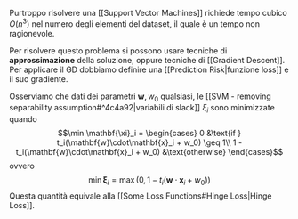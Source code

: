 Purtroppo risolvere una [[Support Vector Machines]] richiede tempo cubico $O(n^3)$ nel numero degli elementi del dataset, il quale è un tempo non ragionevole.

Per risolvere questo problema si possono usare tecniche di **approssimazione** della soluzione, oppure tecniche di [[Gradient Descent]].
Per applicare il GD dobbiamo definire una [[Prediction Risk|funzione loss]] e il suo gradiente.

Osserviamo che dati dei parametri $\mathbf{w}, w_0$ qualsiasi, le [[SVM - removing separability assumption#^4c4a92|variabili di slack]] $\xi_i$ sono minimizzate quando
$$\min \mathbf{\xi}_i = \begin{cases}
0 &\text{if } t_i(\mathbf{w}\cdot\mathbf{x}_i + w_0) \geq 1\\
1 - t_i(\mathbf{w}\cdot\mathbf{x}_i + w_0)  &\text{otherwise}
\end{cases}$$ ovvero $$\min \mathbf{\xi}_i = \max(0, 1 - t_i(\mathbf{w}\cdot\mathbf{x}_i + w_0))$$
Questa quantità equivale alla [[Some Loss Functions#Hinge Loss|Hinge Loss]]. 